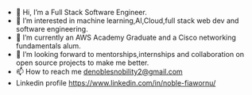 - 👋 Hi, I’m a Full Stack Software Engineer.
- 👀 I’m interested in machine learning,AI,Cloud,full stack web dev and software engineering.
- 🌱 I’m currently an AWS Academy Graduate and a Cisco networking fundamentals alum.
- 💞️ I’m looking forward to mentorships,internships and collaboration on open source projects to make me better.
- 📫 How to reach me denoblesnobility2@gmail.com
- Linkedin profile https://www.linkedin.com/in/noble-fiawornu/

<!---
belisky/belisky is a ✨ special ✨ repository because its `README.md` (this file) appears on your GitHub profile.
You can click the Preview link to take a look at your changes.
--->
